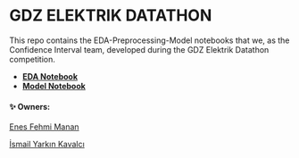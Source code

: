 # GDZ ELEKTRIK DATATHON

This repo contains the EDA-Preprocessing-Model notebooks that we, as the Confidence Interval team, developed during the GDZ Elektrik Datathon competition.

+ **[EDA Notebook]()**
+ **[Model Notebook](https://github.com/Confidence-Interval/gdz-elektrik-datathon/blob/main/Notebooks/gdz-model.ipynb)**


#### ✨ Owners:

[Enes Fehmi Manan](https://github.com/enesmanan)

[İsmail Yarkın Kavalcı](https://github.com/Yarkin02)